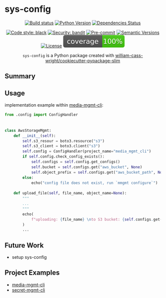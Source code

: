 # sys-config

<div align="center">

[![Build status](https://github.com/william-cass-wright/sys-config/workflows/build/badge.svg?branch=main&event=push)](https://github.com/william-cass-wright/sys-config/actions?query=workflow%3Abuild)
[![Python Version](https://img.shields.io/pypi/pyversions/sys-config.svg)](https://pypi.org/project/sys-config/)
[![Dependencies Status](https://img.shields.io/badge/dependencies-up%20to%20date-brightgreen.svg)](https://github.com/william-cass-wright/sys-config/pulls?utf8=%E2%9C%93&q=is%3Apr%20author%3Aapp%2Fdependabot)

[![Code style: black](https://img.shields.io/badge/code%20style-black-000000.svg)](https://github.com/psf/black)
[![Security: bandit](https://img.shields.io/badge/security-bandit-green.svg)](https://github.com/PyCQA/bandit)
[![Pre-commit](https://img.shields.io/badge/pre--commit-enabled-brightgreen?logo=pre-commit&logoColor=white)](https://github.com/william-cass-wright/sys-config/blob/main/.pre-commit-config.yaml)
[![Semantic Versions](https://img.shields.io/badge/%20%20%F0%9F%93%A6%F0%9F%9A%80-semantic--versions-e10079.svg)](https://github.com/william-cass-wright/sys-config/releases)
[![License](https://img.shields.io/github/license/william-cass-wright/sys-config)](https://github.com/william-cass-wright/sys-config/blob/main/LICENSE)
![Coverage Report](assets/images/coverage.svg)

`sys-config` is a Python package created with [william-cass-wright/cookiecutter-pypackage-slim](https://github.com/william-cass-wright/cookiecutter-pypackage-slim)

</div>

## Summary

## Usage
implementation example within [media-mgmt-cli]:

```python
from .config import ConfigHandler


class AwsStorageMgmt:
    def __init__(self):
        self.s3_resour = boto3.resource("s3")
        self.s3_client = boto3.client("s3")
        self.config = ConfigHandler(project_name="media_mgmt_cli")
        if self.config.check_config_exists():
            self.configs = self.config.get_configs()
            self.bucket = self.configs.get("aws_bucket", None)
            self.object_prefix = self.configs.get("aws_bucket_path", None)
        else:
            echo("config file does not exist, run `mmgmt configure`")

    def upload_file(self, file_name, object_name=None):
        """
        ...
        """
        echo(
            f"uploading: {file_name} \nto S3 bucket: {self.configs.get('aws_bucket')}/{self.configs.get('aws_bucket_path')}/{file_name}"
        )
        ...
```

## Future Work
- setup sys-config

## Project Examples
- [media-mgmt-cli]
- [secret-mgmt-cli]

[media-mgmt-cli]: https://github.com/william-cass-wright/media-mgmt-cli
[secret-mgmt-cli]: https://github.com/william-cass-wright/secrets-mgmt-cli
